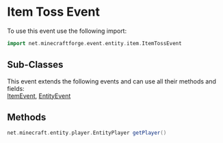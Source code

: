 # Item Toss Event

To use this event use the following import:
```groovy
import net.minecraftforge.event.entity.item.ItemTossEvent
```

## Sub-Classes
This event extends the following events and can use all their methods and fields: <br>
[ItemEvent](item_event.md), [EntityEvent](entity_event/entity_event.md)

## Methods
```groovy
net.minecraft.entity.player.EntityPlayer getPlayer()
```
